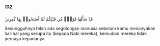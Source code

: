 ##### 102

<span class="ayah">قَدْ سَأَلَهَا قَوْمٌۭ مِّن قَبْلِكُمْ ثُمَّ أَصْبَحُوا۟ بِهَا كَٰفِرِينَ</span>

<span class="ayah_translation">Sesungguhnya telah ada segolongsn manusia sebelum kamu menanyakan hal-hal yang serupa itu (kepada Nabi mereka), kemudian mereka tidak percaya kepadanya.</span>
